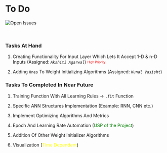 # **To Do**
![Open Issues](https://img.shields.io/badge/Tasks-Team_Record_For_Handling_Issues-brightgreen?style=for-the-badge)

<br>

### **Tasks At Hand** 

1. Creating Functionality For Input Layer Which Lets It Accept 1-D & n-D Inputs (Assigned: _`Akshiti Agarwal`_) 
<sub><sup><font color="red">High Priority</font></sup></sub>

2. Adding `Ones` To Weight Initializing Algorithms (Assigned: _`Kunal Vasisht`_)

### **Tasks To Completed In Near Future**

1. Training Function With All Learning Rules -> `.fit` Function

2. Specific ANN Structures Implementation (Example: RNN, CNN etc.)

3. Implement Optimizing Algorithms And Metrics

4. Epoch And Learning Rate Automation (<font color="green">USP of the Project</font>)

5. Addition Of Other Weight Initializer Algorithms

6. Visualization (<font color="yellow">Time Dependent</font>)
